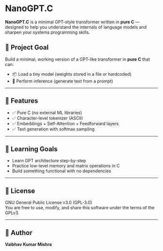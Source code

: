 # NanoGPT.C

**NanoGPT.C** is a minimal GPT-style transformer written in **pure C** — designed to help you understand the internals of language models and sharpen your systems programming skills.

## 🧠 Project Goal

Build a minimal, working version of a GPT-like transformer in **pure C** that can:

- 📦 Load a tiny model (weights stored in a file or hardcoded)
- 🤖 Perform inference (generate text from a prompt)

---

## 🚀 Features

- ✅ Pure C (no external ML libraries)
- ✅ Character-level tokenizer (ASCII)
- ✅ Embeddings + Self-Attention + Feedforward layers
- ✅ Text generation with softmax sampling

---

## 🎯 Learning Goals

- Learn GPT architecture step-by-step  
- Practice low-level memory and matrix operations in C  
- Build something functional with no dependencies  

---

## 📜 License

GNU General Public License v3.0 (GPL-3.0)  
You are free to use, modify, and share this software under the terms of the GPLv3.

---

## 👤 Author

**Vaibhav Kumar Mishra**  




